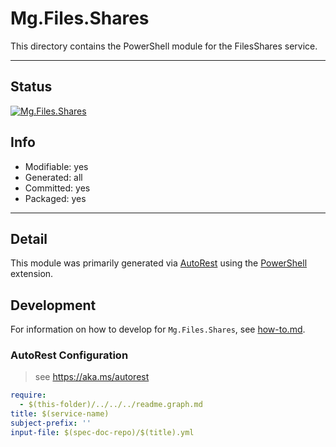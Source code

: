 <!-- region Generated -->
# Mg.Files.Shares
This directory contains the PowerShell module for the FilesShares service.

---
## Status
[![Mg.Files.Shares](https://img.shields.io/powershellgallery/v/Mg.Files.Shares.svg?style=flat-square&label=Mg.Files.Shares "Mg.Files.Shares")](https://www.powershellgallery.com/packages/Mg.Files.Shares/)

## Info
- Modifiable: yes
- Generated: all
- Committed: yes
- Packaged: yes

---
## Detail
This module was primarily generated via [AutoRest](https://github.com/Azure/autorest) using the [PowerShell](https://github.com/Azure/autorest.powershell) extension.

## Development
For information on how to develop for `Mg.Files.Shares`, see [how-to.md](how-to.md).
<!-- endregion -->

### AutoRest Configuration

> see https://aka.ms/autorest

``` yaml
require:
  - $(this-folder)/../../../readme.graph.md
title: $(service-name)
subject-prefix: ''
input-file: $(spec-doc-repo)/$(title).yml
```
